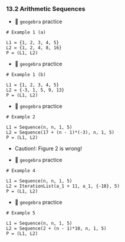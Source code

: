 ### 13.2 Arithmetic Sequences


- 🎯 `geogebra` practice
```
# Example 1 (a)

L1 = {1, 2, 3, 4, 5}
L2 = {1, 2, 4, 8, 16}
P = (L1, L2)
```


- 🎯 `geogebra` practice
```
# Example 1 (b)

L1 = {1, 2, 3, 4, 5}
L2 = {-3, 1, 5, 9, 13}
P = (L1, L2)
```


- 🎯 `geogebra` practice
```
# Example 2

L1 = Sequence(n, n, 1, 5)
L2 = Sequence(17 + (n - 1)*(-3), n, 1, 5)
P = (L1, L2)
```

- Caution!: Figure 2 is wrong!


- 🎯 `geogebra` practice
```
# Example 4

L1 = Sequence(n, n, 1, 5)
L2 = IterationList(a_1 + 11, a_1, {-18}, 5)
P = (L1, L2)
```


- 🎯 `geogebra` practice
```
# Example 5

L1 = Sequence(n, n, 1, 5)
L2 = Sequence(2 + (n - 1)*10, n, 1, 5)
P = (L1, L2)
```

